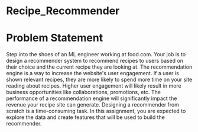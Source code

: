 # Recipe_Recommender

# Problem Statement
Step into the shoes of an ML engineer working at food.com. Your job is to design a recommender system to recommend recipes to users based on their choice and the current recipe they are looking at. 
The recommendation engine is a way to increase the website's user engagement. If a user is shown relevant recipes, they are more likely to spend more time on your site reading about recipes. Higher user engagement will likely result in more business opportunities like collaborations, promotions, etc.
The performance of a recommendation engine will significantly impact the revenue your recipe site can generate. 
Designing a recommender from scratch is a time-consuming task.  In this assignment, you are expected to explore the data and create features that will be used to build the recommender. 
